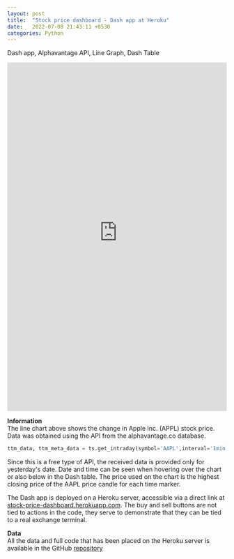 ```yaml
---
layout: post
title:  "Stock price dashboard - Dash app at Heroku"
date:   2022-07-08 21:43:11 +0530
categories: Python
---
```

Dash app, Alphavantage API, Line Graph, Dash Table

<iframe src="https://stock-price-dashboard.herokuapp.com/" height="800px" width="100%" style="border:none;"></iframe>



















**Information**  
The line chart above shows the change in Apple Inc. (APPL) stock price. Data was obtained using the API from the alphavantage.co database. 
```python
ttm_data, ttm_meta_data = ts.get_intraday(symbol='AAPL',interval='1min', outputsize='compact')
```
Since this is a free type of API, the received data is provided only for yesterday's date. Date and time can be seen when hovering over the chart or also below in the Dash table. The price used on the chart is the highest closing price of the AAPL price candle for each time marker.  

The Dash app is deployed on a Heroku server, accessible via a direct link at <a href="https://stock-price-dashboard.herokuapp.com/" target="_blank">stock-price-dashboard.herokuapp.com</a>. The buy and sell buttons are not tied to actions in the code, they serve to demonstrate that they can be tied to a real exchange terminal.

**Data**  
All the data and full code that has been placed on the Heroku server is available in the GitHub <a href="https://github.com/JanCinis/stock-price-dashboard" target="_blank">repository</a>
